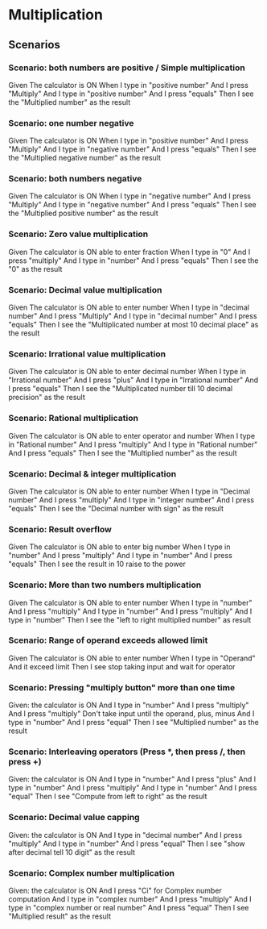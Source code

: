 # Multiplication

## Scenarios

### Scenario: both numbers are positive / Simple multiplication
  
  Given The calculator is ON
  When I type in "positive number"
  And I press "Multiply"
  And I type in "positive number"
  And I press "equals"
  Then I see the "Multiplied number" as the result

### Scenario: one number negative
  
  Given The calculator is ON
  When I type in "positive number"
  And I press "Multiply"
  And I type in "negative number"
  And I press "equals"
  Then I see the "Multiplied negative number" as the result

### Scenario: both numbers negative
  
  Given The calculator is ON
  When I type in "negative number"
  And I press "Multiply"
  And I type in "negative number"
  And I press "equals"
  Then I see the "Multiplied positive number" as the result

### Scenario: Zero value multiplication

  Given The calculator is ON able to enter fraction
  When I type in "0"
  And I press "multiply"
  And I type in "number"
  And I press "equals"
  Then I see the "0" as the result

### Scenario: Decimal value multiplication
  
  Given The calculator is ON able to enter number
  When I type in "decimal number"
  And I press "Multiply"
  And I type in "decimal number"
  And I press "equals"
  Then I see the "Multiplicated number at most 10 decimal place" as the result

### Scenario: Irrational value multiplication
  
  Given The calculator is ON able to enter decimal number
  When I type in "Irrational number"
  And I press "plus"
  And I type in "Irrational number"
  And I press "equals"
  Then I see the "Multiplicated number till 10 decimal precision" as the result

### Scenario: Rational multiplication

  Given The calculator is ON able to enter operator and number
  When I type in "Rational number"
  And I press "multiply"
  And I type in "Rational number"
  And I press "equals"
  Then I see the "Multiplied number" as the result

### Scenario: Decimal & integer multiplication

  Given The calculator is ON able to enter number
  When I type in "Decimal number"
  And I press "multiply"
  And I type in "integer number"
  And I press "equals"
  Then I see the "Decimal number with sign" as the result

### Scenario: Result overflow

  Given The calculator is ON able to enter big number
  When I type in "number"
  And I press "multiply"
  And I type in "number"
  And I press "equals"
  Then I see the result in 10 raise to the power

### Scenario: More than two numbers multiplication

  Given The calculator is ON able to enter number
  When I type in "number"
  And I press "multiply"
  And I type in "number"
  And I press "multiply"
  And I type in "number"
  Then I see the "left to right multiplied number" as result

### Scenario: Range of operand exceeds allowed limit

  Given The calculator is ON able to enter number
  When I type in "Operand"
  And it exceed limit
  Then I see stop taking input and wait for operator
  
### Scenario: Pressing "multiply button" more than one time

  Given: the calculator is ON
  And I type in "number"
  And I press "multiply"
  And I press "multiply"
  Don't take input until the operand, plus, minus
  And I type in "number"
  And I press "equal"
  Then I see "Multiplied number" as the result

### Scenario: Interleaving operators (Press *, then press /, then press +)

  Given: the calculator is ON
  And I type in "number"
  And I press "plus"
  And I type in "number"
  And I press "multiply"
  And I type in "number"
  And I press "equal"
  Then I see "Compute from left to right" as the result

### Scenario: Decimal value capping

  Given: the calculator is ON
  And I type in "decimal number"
  And I press "multiply"
  And I type in "number"
  And I press "equal"
  Then I see "show after decimal tell 10 digit" as the result

### Scenario: Complex number multiplication

  Given: the calculator is ON
  And I press "Ci" for Complex number computation
  And I type in "complex number"
  And I press "multiply"
  And I type in "complex number or real number"
  And I press "equal"
  Then I see "Multiplied result" as the result
